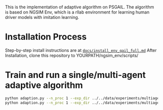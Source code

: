 This is the implementation of adaptive algorithm on PSGAIL.
The algorithm is based on NGSIM Env, which is a rllab environment for learning human driver models with imitation learning. 
# Installation Process
Step-by-step install instructions are at [`docs/install_env_gail_full.md`](docs/install_env_gail_full.md)
After Installation, clone this repository to YOURPATH/ngsim_env/scripts/
# Train and run a single/multi-agent adaptive algorithm
```bash
python adaption.py --n_proc 1 --exp_dir ../../data/experiments/multiagent_curr/ --params_filename itr_200.npz --use_multiagent True --n_envs 22 --adapt_steps 1(or2) 
python adaption.py --n_proc 1 --exp_dir ../../data/experiments/multiagent_curr/ --params_filename itr_200.npz --use_multiagent False --n_envs 1 --adapt_steps 1(or2)

```
